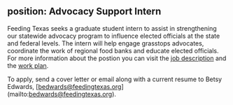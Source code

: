 position: Advocacy Support Intern
---
Feeding Texas seeks a graduate student intern to assist in strengthening our statewide advocacy program to influence elected officials at the state and federal levels. The intern will help engage grasstops advocates, coordinate the work of regional food banks and educate elected officials. For more information about the postion you can visit the [job description](https://s3-us-west-2.amazonaws.com/assets.feedingtexas.org/pdf/2015_Spring_Intern_Description_Final.pdf) and the [work plan](	
https://s3-us-west-2.amazonaws.com/assets.feedingtexas.org/pdf/2015_Spring_Intern_Workplan_Final.pdf). 

To apply, send a cover letter or email along with a current resume to Betsy Edwards, [bedwards@feedingtexas.org] (mailto:bedwards@feedingtexas.org). 
